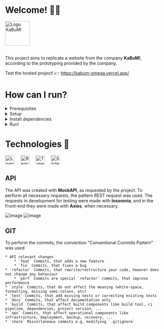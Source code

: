 # Welcome! 🚀🚀

<div align="left">
  <img src="https://logodownload.org/wp-content/uploads/2017/11/kabum-logo-2.png" alt="Logo KaBuM!" height="80px;"/>
  <br>
  <br>
</div>

This project aims to replicate a website from the company <strong>KaBuM!</strong>, according to the prototyping provided by the company.

Test the hosted project! 👉 https://kabum-omega.vercel.app/

# How can I run?

<details>
  <summary>Prerequisites</summary>
<br>

## Prerequisites
You will need [Node.js](https://nodejs.org) version 8.0 or greater installed on your system.

</details>

<details>
  <summary>Setup</summary>
<br>

## Setup

Get the code by either cloning this repository using git

```
git clone https://github.com/MarlonTereziano/KaBuM.git
```

... or [downloading source code](https://github.com/MarlonTereziano/KaBuM/archive/master.zip) code as a zip archive.
</details>

<details>
  <summary>Install dependencies</summary>
<br>

## Install dependencies

Once downloaded, open the terminal in the project directory, and install dependencies with:

```
yarn install
```
</details>
<details>
  <summary>Run!</summary>
<br>
Then start the example page with:

```
yarn dev
```

The app should now be up and running at http://localhost:3000 🚀
</details>

# Technologies 🧙‍

<div align="left">
  <img src="https://upload.wikimedia.org/wikipedia/commons/thumb/8/8e/Nextjs-logo.svg/1280px-Nextjs-logo.svg.png" alt="Logo Next" height="30px;" />
  &nbsp;
  &nbsp;
  <img src="https://upload.wikimedia.org/wikipedia/commons/thumb/a/a7/React-icon.svg/1200px-React-icon.svg.png" alt="ReactJS" height="30px;"/>
  &nbsp;
  &nbsp;
  <img src="https://cdn-icons-png.flaticon.com/512/5968/5968381.png" alt="TypeScript" height="30px;"/>
  &nbsp;
  &nbsp;
  <img src="https://raw.githubusercontent.com/styled-components/brand/master/styled-components.png" alt="Styled-Components" height="30px;"/>
</div>

## API

The API was created with <strong>MockAPI</strong>, as requested by the project. To perform all necessary requests, the pattern REST request was used. The requests in development for testing were made with <strong>Insomnia</strong>, and in the Front-end they were made with <strong>Axios</strong>, when necessary.

![image](https://user-images.githubusercontent.com/80834228/184504948-d77ffd72-9110-4717-bb0b-20ea145c1ebd.png)
![image](https://user-images.githubusercontent.com/80834228/184505749-547c6679-3fda-400c-8068-108ff878af0b.png)



## GIT

To perform the commits, the convention "Conventional Commits Pattern" was used
```
* API relevant changes
    * `feat` Commits, that adds a new feature
    * `fix` Commits, that fixes a bug
* `refactor` Commits, that rewrite/restructure your code, however does not change any behaviour
    * `perf` Commits are special `refactor` commits, that improve performance
* `style` Commits, that do not affect the meaning (white-space, formatting, missing semi-colons, etc)
* `test` Commits, that add missing tests or correcting existing tests
* `docs` Commits, that affect documentation only
* `build` Commits, that affect build components like build tool, ci pipeline, dependencies, project version, ...
* `ops` Commits, that affect operational components like infrastructure, deployment, backup, recovery, ...
* `chore` Miscellaneous commits e.g. modifying `.gitignore`
```
